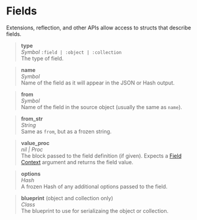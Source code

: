# Fields

Extensions, reflection, and other APIs allow access to structs that describe fields.

> **type**\
> *Symbol* `:field | :object | :collection`\
> The type of field.

> **name**\
> *Symbol*\
> Name of the field as it will appear in the JSON or Hash output.

> **from**\
> *Symbol*\
> Name of the field in the source object (usually the same as `name`).

> **from_str**\
> *String*\
> Same as `from`, but as a frozen string.

> **value_proc**\
> *nil | Proc*\
> The block passed to the field definition (if given). Expects a [Field Context](./context-objects.md#field-context) argument and returns the field value.

> **options**\
> *Hash*\
> A frozen Hash of any additional options passed to the field.

> **blueprint** (object and collection only)\
> *Class*\
> The blueprint to use for serializaing the object or collection.
